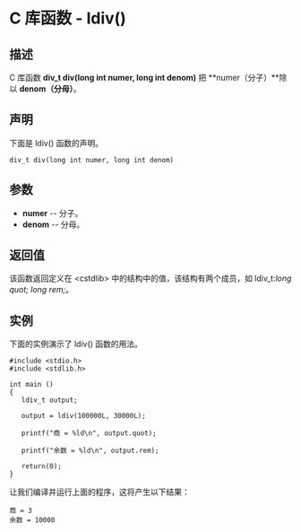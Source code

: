 
# C 库函数 - ldiv()

  

## 描述

C 库函数 **div_t div(long int numer, long int denom)** 把 **numer（分子）**除以 **denom（分母）**。

## 声明

下面是 ldiv() 函数的声明。

```
div_t div(long int numer, long int denom)

```

## 参数

*   **numer** -- 分子。
*   **denom** -- 分母。

## 返回值

该函数返回定义在 &lt;cstdlib&gt; 中的结构中的值，该结构有两个成员，如 ldiv_t:_long quot; long rem;_。

## 实例

下面的实例演示了 ldiv() 函数的用法。

```
#include <stdio.h>
#include <stdlib.h>

int main ()
{
   ldiv_t output;

   output = ldiv(100000L, 30000L);

   printf("商 = %ld\n", output.quot);

   printf("余数 = %ld\n", output.rem);

   return(0);
}

```

让我们编译并运行上面的程序，这将产生以下结果：

```
商 = 3
余数 = 10000

```

  


